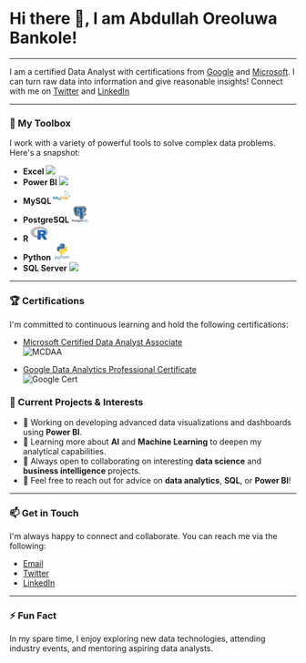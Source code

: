 # Hi there 👋, I am Abdullah Oreoluwa Bankole!

---
I am a certified Data Analyst with certifications from [Google](https://coursera.org/share/ff65e72cc919b4c7f7ff1b18fd7e5604) and [Microsoft](https://www.credly.com/badges/c8261f14-6c91-463c-bbd0-52a41a5e3c94/public_url). I can turn raw data into information and give reasonable insights!
Connect with me on [Twitter](https://twitter.com/Ore_Bankole) and [LinkedIn](https://www.linkedin.com/in/abdullahbankole/)

---
### 🧰 My Toolbox
I work with a variety of powerful tools to solve complex data problems. Here's a snapshot:

- **Excel** <img src="https://cdn.worldvectorlogo.com/logos/excel-4.svg" width="30"/>
- **Power BI** <img src="https://cdn.worldvectorlogo.com/logos/power-bi-1.svg" width="30"/>
- **MySQL** <img src="https://github.com/devicons/devicon/blob/master/icons/mysql/mysql-original-wordmark.svg" width="30"/>
- **PostgreSQL** <img src="https://github.com/devicons/devicon/blob/master/icons/postgresql/postgresql-original-wordmark.svg" width="30"/>
- **R** <img src="https://github.com/devicons/devicon/blob/master/icons/r/r-original.svg" width="30"/>
- **Python** <img src="https://github.com/devicons/devicon/blob/master/icons/python/python-original-wordmark.svg" width="30"/>
- **SQL Server** <img src="https://cdn.worldvectorlogo.com/logos/microsoft-sql-server-1.svg" width="30"/>

---
### 🏆 Certifications
I'm committed to continuous learning and hold the following certifications:

- [Microsoft Certified Data Analyst Associate](https://www.credly.com/badges/c8261f14-6c91-463c-bbd0-52a41a5e3c94/public_url)  
  ![MCDAA](https://user-images.githubusercontent.com/57878434/177330699-4ceac2a8-aaa6-49b1-8769-618589d62511.jpg)

- [Google Data Analytics Professional Certificate](https://coursera.org/share/ff65e72cc919b4c7f7ff1b18fd7e5604)  
  ![Google Cert](https://user-images.githubusercontent.com/57878434/177331440-76097720-2073-4257-aa8b-4974ecfcadbb.jpg)

### 🚀 Current Projects & Interests
- 🔭 Working on developing advanced data visualizations and dashboards using **Power BI**.
- 🌱 Learning more about **AI** and **Machine Learning** to deepen my analytical capabilities.
- 🤝 Always open to collaborating on interesting **data science** and **business intelligence** projects.
- 💬 Feel free to reach out for advice on **data analytics**, **SQL**, or **Power BI**!

---

### 📫 Get in Touch
I'm always happy to connect and collaborate. You can reach me via the following:

- [Email](mailto:abdullahbankole@gmail.com)
- [Twitter](https://twitter.com/Ore_Bankole)
- [LinkedIn](https://www.linkedin.com/in/abdullahbankole/)

---

### ⚡ Fun Fact
In my spare time, I enjoy exploring new data technologies, attending industry events, and mentoring aspiring data analysts.

